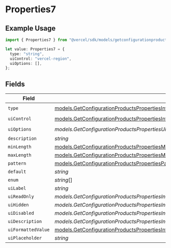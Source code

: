 # Properties7

## Example Usage

```typescript
import { Properties7 } from "@vercel/sdk/models/getconfigurationproductsop.js";

let value: Properties7 = {
  type: "string",
  uiControl: "vercel-region",
  uiOptions: [],
};
```

## Fields

| Field                                                                                                                                                                                                    | Type                                                                                                                                                                                                     | Required                                                                                                                                                                                                 | Description                                                                                                                                                                                              |
| -------------------------------------------------------------------------------------------------------------------------------------------------------------------------------------------------------- | -------------------------------------------------------------------------------------------------------------------------------------------------------------------------------------------------------- | -------------------------------------------------------------------------------------------------------------------------------------------------------------------------------------------------------- | -------------------------------------------------------------------------------------------------------------------------------------------------------------------------------------------------------- |
| `type`                                                                                                                                                                                                   | [models.GetConfigurationProductsPropertiesIntegrationsResponse200ApplicationJSONResponseBodyType](../models/getconfigurationproductspropertiesintegrationsresponse200applicationjsonresponsebodytype.md) | :heavy_check_mark:                                                                                                                                                                                       | N/A                                                                                                                                                                                                      |
| `uiControl`                                                                                                                                                                                              | [models.GetConfigurationProductsPropertiesIntegrationsResponse200ApplicationJSONUiControl](../models/getconfigurationproductspropertiesintegrationsresponse200applicationjsonuicontrol.md)               | :heavy_check_mark:                                                                                                                                                                                       | N/A                                                                                                                                                                                                      |
| `uiOptions`                                                                                                                                                                                              | *models.GetConfigurationProductsPropertiesUiOptions*[]                                                                                                                                                   | :heavy_check_mark:                                                                                                                                                                                       | N/A                                                                                                                                                                                                      |
| `description`                                                                                                                                                                                            | *string*                                                                                                                                                                                                 | :heavy_minus_sign:                                                                                                                                                                                       | N/A                                                                                                                                                                                                      |
| `minLength`                                                                                                                                                                                              | [models.GetConfigurationProductsPropertiesMinLength](../models/getconfigurationproductspropertiesminlength.md)                                                                                           | :heavy_minus_sign:                                                                                                                                                                                       | N/A                                                                                                                                                                                                      |
| `maxLength`                                                                                                                                                                                              | [models.GetConfigurationProductsPropertiesMaxLength](../models/getconfigurationproductspropertiesmaxlength.md)                                                                                           | :heavy_minus_sign:                                                                                                                                                                                       | N/A                                                                                                                                                                                                      |
| `pattern`                                                                                                                                                                                                | [models.GetConfigurationProductsPropertiesPattern](../models/getconfigurationproductspropertiespattern.md)                                                                                               | :heavy_minus_sign:                                                                                                                                                                                       | N/A                                                                                                                                                                                                      |
| `default`                                                                                                                                                                                                | *string*                                                                                                                                                                                                 | :heavy_minus_sign:                                                                                                                                                                                       | N/A                                                                                                                                                                                                      |
| `enum`                                                                                                                                                                                                   | *string*[]                                                                                                                                                                                               | :heavy_minus_sign:                                                                                                                                                                                       | N/A                                                                                                                                                                                                      |
| `uiLabel`                                                                                                                                                                                                | *string*                                                                                                                                                                                                 | :heavy_minus_sign:                                                                                                                                                                                       | N/A                                                                                                                                                                                                      |
| `uiReadOnly`                                                                                                                                                                                             | *models.GetConfigurationProductsPropertiesIntegrationsResponse200ApplicationJSONUiReadOnly*                                                                                                              | :heavy_minus_sign:                                                                                                                                                                                       | N/A                                                                                                                                                                                                      |
| `uiHidden`                                                                                                                                                                                               | *models.GetConfigurationProductsPropertiesIntegrationsResponse200ApplicationJSONUiHidden*                                                                                                                | :heavy_minus_sign:                                                                                                                                                                                       | N/A                                                                                                                                                                                                      |
| `uiDisabled`                                                                                                                                                                                             | *models.GetConfigurationProductsPropertiesIntegrationsResponse200ApplicationJSONUiDisabled*                                                                                                              | :heavy_minus_sign:                                                                                                                                                                                       | N/A                                                                                                                                                                                                      |
| `uiDescription`                                                                                                                                                                                          | *models.GetConfigurationProductsPropertiesIntegrationsResponse200ApplicationJSONUiDescription*                                                                                                           | :heavy_minus_sign:                                                                                                                                                                                       | N/A                                                                                                                                                                                                      |
| `uiFormattedValue`                                                                                                                                                                                       | [models.GetConfigurationProductsPropertiesIntegrationsResponse200ApplicationJSONUiFormattedValue](../models/getconfigurationproductspropertiesintegrationsresponse200applicationjsonuiformattedvalue.md) | :heavy_minus_sign:                                                                                                                                                                                       | N/A                                                                                                                                                                                                      |
| `uiPlaceholder`                                                                                                                                                                                          | *string*                                                                                                                                                                                                 | :heavy_minus_sign:                                                                                                                                                                                       | N/A                                                                                                                                                                                                      |